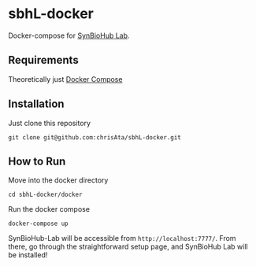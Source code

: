 # sbhL-docker
Docker-compose for [SynBioHub Lab](https://github.com/SynBioHub/synbiohub-lab).


## Requirements
Theoretically just [Docker Compose](https://docs.docker.com/compose/install/)

## Installation
Just clone this repository

`git clone git@github.com:chrisAta/sbhL-docker.git`

## How to Run

Move into the docker directory

`cd sbhL-docker/docker`

Run the docker compose

`docker-compose up`

SynBioHub-Lab will be accessible from `http://localhost:7777/`. From there, go through the straightforward setup page, and SynBioHub Lab will be installed!
